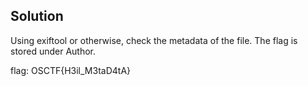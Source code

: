 ## Solution

Using exiftool or otherwise, check the metadata of the file. The flag is stored under Author.

flag: OSCTF{H3il_M3taD4tA}